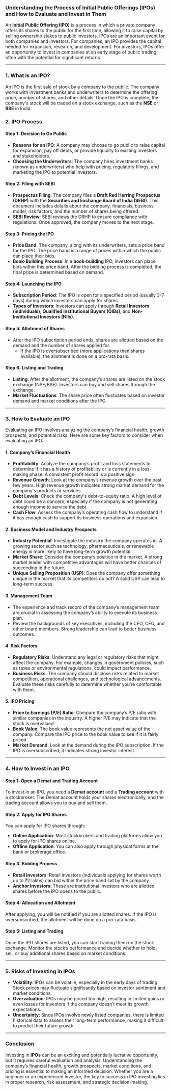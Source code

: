 ### Understanding the Process of Initial Public Offerings (IPOs) and How to Evaluate and Invest in Them

An **Initial Public Offering (IPO)** is a process in which a private company offers its shares to the public for the first time, allowing it to raise capital by selling ownership stakes to public investors. IPOs are an important event for both companies and investors. For companies, an IPO provides the capital needed for expansion, research, and development. For investors, IPOs offer an opportunity to invest in companies at an early stage of public trading, often with the potential for significant returns.

---

### 1. **What is an IPO?**
An IPO is the first sale of stock by a company to the public. The company works with investment banks and underwriters to determine the offering price, number of shares, and other details. Once the IPO is complete, the company's stock will be traded on a stock exchange, such as the **NSE** or **BSE** in India.

### 2. **IPO Process**

#### **Step 1: Decision to Go Public**
- **Reasons for an IPO**: A company may choose to go public to raise capital for expansion, pay off debts, or provide liquidity to existing investors and stakeholders.
- **Choosing the Underwriters**: The company hires investment banks (known as underwriters) who help with pricing, regulatory filings, and marketing the IPO to potential investors.

#### **Step 2: Filing with SEBI**
- **Prospectus Filing**: The company files a **Draft Red Herring Prospectus (DRHP)** with the **Securities and Exchange Board of India (SEBI)**. This document includes details about the company, financials, business model, risk factors, and the number of shares being offered.
- **SEBI Review**: SEBI reviews the DRHP to ensure compliance with regulations. Once approved, the company moves to the next stage.

#### **Step 3: Pricing the IPO**
- **Price Band**: The company, along with its underwriters, sets a price band for the IPO. The price band is a range of prices within which the public can place their bids.
- **Book-Building Process**: In a **book-building** IPO, investors can place bids within this price band. After the bidding process is completed, the final price is determined based on demand.

#### **Step 4: Launching the IPO**
- **Subscription Period**: The IPO is open for a specified period (usually 3-7 days) during which investors can apply for shares.
- **Types of Investors**: Investors can apply through **Retail Investors (individuals)**, **Qualified Institutional Buyers (QIBs)**, and **Non-Institutional Investors (NIIs)**.

#### **Step 5: Allotment of Shares**
- After the IPO subscription period ends, shares are allotted based on the demand and the number of shares applied for.
  - If the IPO is oversubscribed (more applications than shares available), the allotment is done on a pro-rata basis.
  
#### **Step 6: Listing and Trading**
- **Listing**: After the allotment, the company’s shares are listed on the stock exchange (NSE/BSE). Investors can buy and sell shares through the exchange.
- **Market Fluctuations**: The share price often fluctuates based on investor demand and market conditions after the IPO.

---

### 3. **How to Evaluate an IPO**

Evaluating an IPO involves analyzing the company’s financial health, growth prospects, and potential risks. Here are some key factors to consider when evaluating an IPO:

#### **1. Company’s Financial Health**
- **Profitability**: Analyze the company’s profit and loss statements to determine if it has a history of profitability or is currently in a loss-making phase. A consistent profit record is a positive sign.
- **Revenue Growth**: Look at the company’s revenue growth over the past few years. High revenue growth indicates strong market demand for the company's products or services.
- **Debt Levels**: Check the company's debt-to-equity ratio. A high level of debt could be a concern, especially if the company is not generating enough income to service the debt.
- **Cash Flow**: Assess the company’s operating cash flow to understand if it has enough cash to support its business operations and expansion.

#### **2. Business Model and Industry Prospects**
- **Industry Potential**: Investigate the industry the company operates in. A growing sector such as technology, pharmaceuticals, or renewable energy is more likely to have long-term growth potential.
- **Market Share**: Consider the company’s position in the market. A strong market leader with competitive advantages will have better chances of succeeding in the future.
- **Unique Selling Proposition (USP)**: Does the company offer something unique in the market that its competitors do not? A solid USP can lead to long-term success.

#### **3. Management Team**
- The experience and track record of the company’s management team are crucial in assessing the company’s ability to execute its business plan.
- Review the backgrounds of key executives, including the CEO, CFO, and other board members. Strong leadership can lead to better business outcomes.

#### **4. Risk Factors**
- **Regulatory Risks**: Understand any legal or regulatory risks that might affect the company. For example, changes in government policies, such as taxes or environmental regulations, could impact performance.
- **Business Risks**: The company should disclose risks related to market competition, operational challenges, and technological advancements. Evaluate these risks carefully to determine whether you’re comfortable with them.

#### **5. IPO Pricing**
- **Price to Earnings (P/E) Ratio**: Compare the company’s P/E ratio with similar companies in the industry. A higher P/E may indicate that the stock is overvalued.
- **Book Value**: The book value represents the net asset value of the company. Compare the IPO price to the book value to see if it is fairly priced.
- **Market Demand**: Look at the demand during the IPO subscription. If the IPO is oversubscribed, it indicates strong investor interest.

---

### 4. **How to Invest in an IPO**

#### **Step 1: Open a Demat and Trading Account**
To invest in an IPO, you need a **Demat account** and a **Trading account** with a stockbroker. The Demat account holds your shares electronically, and the trading account allows you to buy and sell them.

#### **Step 2: Apply for IPO Shares**
You can apply for IPO shares through:
- **Online Application**: Most stockbrokers and trading platforms allow you to apply for IPO shares online.
- **Offline Application**: You can also apply through physical forms at the bank or brokerage office.
  
#### **Step 3: Bidding Process**
- **Retail Investors**: Retail investors (individuals applying for shares worth up to ₹2 lakhs) can bid within the price band set by the company.
- **Anchor Investors**: These are institutional investors who are allotted shares before the IPO opens to the public.

#### **Step 4: Allocation and Allotment**
After applying, you will be notified if you are allotted shares. If the IPO is oversubscribed, the allotment will be done on a pro-rata basis.

#### **Step 5: Listing and Trading**
Once the IPO shares are listed, you can start trading them on the stock exchange. Monitor the stock’s performance and decide whether to hold, sell, or buy additional shares based on market conditions.

---

### 5. **Risks of Investing in IPOs**

- **Volatility**: IPOs can be volatile, especially in the early days of trading. Stock prices may fluctuate significantly based on investor sentiment and market conditions.
- **Overvaluation**: IPOs may be priced too high, resulting in limited gains or even losses for investors if the company doesn’t meet its growth expectations.
- **Uncertainty**: Since IPOs involve newly listed companies, there is limited historical data to assess their long-term performance, making it difficult to predict their future growth.

---

### Conclusion

Investing in **IPOs** can be an exciting and potentially lucrative opportunity, but it requires careful evaluation and analysis. Understanding the company’s financial health, growth prospects, market conditions, and pricing is essential to making an informed decision. Whether you are a beginner or an experienced investor, the key to success in IPO investing lies in proper research, risk assessment, and strategic decision-making.